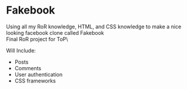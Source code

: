 # Fakebook

Using all my RoR knowledge, HTML, and CSS knowledge to make a nice looking facebook clone called Fakebook\
Final RoR project for ToP\

Will Include:
* Posts
* Comments
* User authentication
* CSS frameworks

